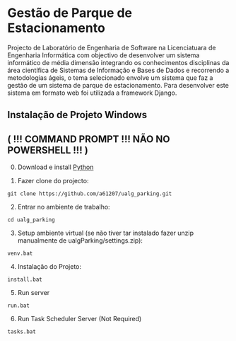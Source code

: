 # Gestão de Parque de Estacionamento
  
Projecto de Laboratório de Engenharia de Software na Licenciatuara de Engenharia Informática com objectivo de desenvolver um sistema informático 
de média dimensão integrando os conhecimentos disciplinas da área científica de Sistemas de Informação e Bases de Dados e recorrendo a metodologias 
ágeis, o tema selecionado envolve um sistema que faz a gestão de um sistema de parque de estacionamento. Para desenvolver este sistema em formato web 
foi utilizada a framework Django.

## Instalação de Projeto Windows 
## ( !!! COMMAND PROMPT !!! NÃO NO POWERSHELL !!! )

0. Download e install [Python](https://www.python.org/downloads/)

1. Fazer clone do projecto:

```git clone https://github.com/a61207/ualg_parking.git```

2. Entrar no ambiente de trabalho:

```cd ualg_parking```

3. Setup ambiente virtual (se não tiver tar instalado fazer unzip manualmente de ualgParking/settings.zip): 

```venv.bat```

4. Instalação do Projeto:

```install.bat```

5. Run server

```run.bat```

6. Run Task Scheduler Server (Not Required)

```tasks.bat```

